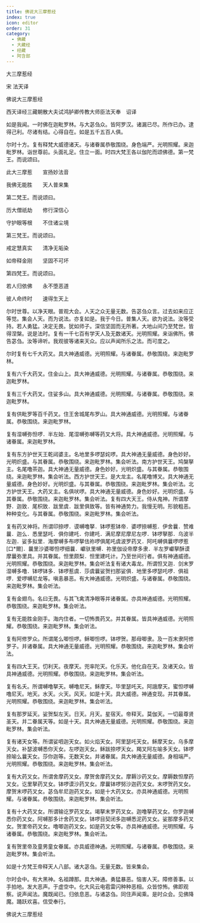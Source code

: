 ```yaml
---
title: 佛说大三摩惹经
index: true
icon: editor
order: 31
category:
  - 佛藏
  - 大藏经
  - 经藏
  - 阿含部
---
```


  大三摩惹经  

宋 法天译  

佛说大三摩惹经  

西天译经三藏朝散大夫试鸿胪卿传教大师臣法天奉　诏译  

如是我闻。一时佛在迦毗罗林。与大苾刍众。皆阿罗汉。诸漏已尽。所作已办。逮得己利。尽诸有结。心得自在。如是五千五百人俱。  

尔时十方。复有释梵大威德诸天。与诸眷属恭敬围绕。身色端严。光明照耀。来迦毗罗林。诣世尊前。头面礼足。住立一面。时四大梵王各以伽陀而颂佛德。第一梵王。而说颂曰。  

此大三摩惹　　宣扬妙法音  

我佛无能胜　　天人普来集  

第二梵王。而说颂曰。  

历大僧祇劫　　修行深信心  

守护眼等根　　不住诸尘境  

第三梵王。而说颂曰。  

戒定慧真实　　清净无垢染  

如帝释金刚　　坚固不可坏  

第四梵王。而说颂曰。  

若人归依佛　　永不堕恶道  

彼人命终时　　速得生天上  

尔时世尊。以净天眼。普观大会。人天之众无量无数。告苾刍众言。过去如来应正等觉。集会人天。而为说法。亦复如是。我于今日。普集人天。欲为说法。汝等受持。若人勇猛。决定无畏。犹如师子。深信坚固而无所著。大地山间乃至梵世。皆得涅槃。说是法时。复有一千七百有学天人及无数诸天。光明照耀。来诣佛所。佛告苾刍。汝等谛听。我观彼等诸来天众。应以声闻所乐之法。而可度之。  

尔时复有七千大药叉。具大神通威德。光明照耀。与诸眷属。恭敬围绕。来迦毗罗林。  

复有六千大药叉。住金山上。具大神通威德。光明照耀。与诸眷属。恭敬围绕。来迦毗罗林。  

复有三千大药叉。住娑多山。具大神通威德。光明照耀。与诸眷属。恭敬围绕。来迦毗罗林。  

复有供毗罗等百千药叉。住王舍城尾布罗山。具大神通威德。光明照耀。与诸眷属。恭敬围绕。来迦毗罗林。  

复有湿嚩弥怛啰．半左始．尾湿嚩弥嚩等药叉大将。具大神通威德。光明照耀。与诸眷属。来迦毗罗林。  

复有东方护世天王乾闼婆主。名地里多啰瑟姹啰。具大神通无量威德。身色妙好。光明炽盛。与其眷属。恭敬围绕。来迦毗罗林。集会听法。南方护世天王。鸠槃拏主。名尾噜茶迦。具大神通无量威德。身色妙好。光明炽盛。与其眷属。恭敬围绕。来迦毗罗林。集会听法。西方护世天王。是大龙主。名尾噜博叉。具大神通无量威德。身色妙好。光明炽盛。与其眷属。恭敬围绕。来迦毗罗林。集会听法。北方护世天王。大药叉主。名俱吠啰。具大神通无量威德。身色妙好。光明炽盛。与其眷属。恭敬围绕。来迦毗罗林。集会听法。复有四大天王。侍从鬼神。所谓摩野．迦致．尾枳致．跋里虞．跋里俱致等。皆有神通势力。我慢无明。形貌粗恶。种种变化。与其眷属。恭敬围绕。来迦毗罗林。集会听法。  

复有药叉神将。所谓印捺啰．谟嚩噜拏．钵啰惹钵帝．婆啰捺嚩惹．伊舍曩．赞难曩．迦么．悉里瑟吒．俱你建吒．你建吒．满尼摩尼摩尼左啰．钵啰拏那．乌波半左迦．娑多拟里．海摩嚩多布啰拏佉祢啰俱尾吒虞波罗药叉．阿吒嚩俱曩啰啰惹[口*爾]．曩里沙婆唧怛啰细曩．巘驮里嚩．祢里伽设帝摩多隶．半左罗巘拏酥谟摩曩弥里具。并其眷属。怛里颇梨．怛里建吒计。乃至世间行者。俱有神通威德。光明照耀。恭敬围绕。来迦毗罗林。集会听法复有诸大毒龙。所谓怛叉迦．剑末罗湿嚩多噜．钵啰钵多．钵啰惹虞．莎虞曩娑贺扫那娑俱．地里多啰瑟吒啰．俱祖啰．爱啰嚩尼龙等。嗔恚暴恶。有大神通威德。光明炽盛。与诸眷属。恭敬围绕。来迦毗罗林。集会听法。  

复有金翅鸟。名曰无畏。与其飞禽清净眼等并诸眷属。亦具神通威德。光明照耀。恭敬围绕。来迦毗罗林。集会听法。  

复有无能胜金刚手。海内住者。一切怖畏药叉。并其眷属。皆具神通威德。光明照耀。恭敬围绕。来迦毗罗林。集会听法。  

复有阿修罗众。所谓尾么唧怛啰。稣唧怛啰。钵啰贺。那母唧隶。及一百末隶阿修罗子。并诸眷属。具大神通无量威德。光明照耀。恭敬围绕。来迦毗罗林。集会听法。  

复有四大王天。忉利天。夜摩天。兜率陀天。化乐天。他化自在天。及诸天众。皆具神通威德。光明照耀。恭敬围绕。来迦毗罗林。集会听法。  

复有名夭。所谓嚩噜拏天。嚩噜尼天。稣摩天。毕里瑟吒天。阿誐摩天。蜜怛啰嚩噜尼天。地天。水天。火天。风天。如是十天。具大威德。神通变现。并其眷属。光明照耀。恭敬围绕。来迦毗罗林。集会听法。  

复有那罗延天。娑贺梨左天。日天。月天。星宿天。帝释天。莫伽天。一切最尊贤圣天。并二眷属天等。如是十天。具大神通无量威德。光明照耀。恭敬围绕。来迦毗罗林。集会听法。  

复有诸天女等。所谓娑呬迦天女。如火焰天女。阿里瑟吒天女。稣摩天女。乌多摩天女。补瑟波嚩悉你天女。左啰迦天女。稣跋捺啰天女。羯叉阿左喻多天女。钵啰捺喻么曩天女。莎你迦等。无数天女。并诸眷属。具大神通无量威德。身相端严。光明照耀。恭敬围绕。来迦毗罗林。集会听法。  

复有大药叉女。所谓舍摩药叉女。摩贺舍摩药叉女。摩耨沙药叉女。摩耨数怛摩药叉女。讫里拏药叉女。钵啰谟沙药叉女。摩曩钵啰努沙迦药叉女。末啰贺药叉女。摩贺末啰药叉女。苾刍牟尼迦药叉女。如是十大药叉女。亦具神通威德。光明照耀。与诸眷属。恭敬围绕。来迦毗罗林。集会听法。  

复有十大药叉女。所谓输讫罗药叉女。竭拏末罗药叉女。迦噜拏药叉女。你罗迦嚩悉你药叉女。阿嚩那多计舍药叉女。钵啰目契闭多迦嚩悉泥药叉女。娑那摩多药叉女。贺里帝药叉女。噜唧迦药叉女。如是药叉女等。亦具神通威德。光明照耀。与诸眷属。恭敬围绕。来迦毗罗林。集会听法。  

复有贺里帝及童男童女眷属。亦具威德神通。光明照耀。与诸眷属。恭敬围绕。来迦毗罗林。集会听法。  

如是十方梵王帝释天人八部。诸大苾刍。无量无数。皆来集会。  

尔时会中。有大黑神。名祖蹲那。具大神通。勇猛暴恶。恼害人天。障修善事。以手拍地。发大恶声。于虚空中。化大风云电雹雷闪种种恶相。众皆惊怖。佛即观察。说声闻法。魔既闻已。归依息恶。与诸苾刍。同住声闻乘。是时众会。见佛降魔。踊跃欢喜。信受奉行。  

佛说大三摩惹经  
